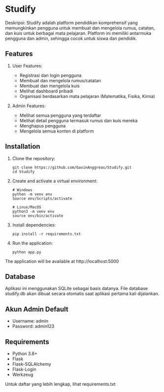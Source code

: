 Studify
=============================

Deskripsi:
Studify adalah platform pendidikan komprehensif yang memungkinkan pengguna untuk membuat dan mengelola rumus, catatan, dan kuis untuk berbagai mata pelajaran. Platform ini memiliki antarmuka pengguna dan admin, sehingga cocok untuk siswa dan pendidik.

Features
--------
1. User Features:
   - Registrasi dan login pengguna  
   - Membuat dan mengelola rumus/catatan  
   - Membuat dan mengelola kuis  
   - Melihat dashboard pribadi  
   - Organisasi berdasarkan mata pelajaran (Matematika, Fisika, Kimia)

2. Admin Features:
   - Melihat semua pengguna yang terdaftar  
   - Melihat detail pengguna termasuk rumus dan kuis mereka  
   - Menghapus pengguna  
   - Mengelola semua konten di platform

Installation
-----------

1. Clone the repository:

   ```
   git clone https://github.com/GavinAnggreas/Studify.git
   cd Studify
   ```

2. Create and activate a virtual environment:

   ```
   # Windows
   python -m venv env
   Source env/Scripts/activate
   ```

   ```
   # Linux/MacOS
   python3 -m venv env
   source env/bin/activate
   ```

3. Install dependencies:

   ```
   pip install -r requirements.txt
   ```

4. Run the application:

   ```
   python app.py
   ```

The application will be available at http://localhost:5000

Database
--------
Aplikasi ini menggunakan SQLite sebagai basis datanya. File database studify.db akan dibuat secara otomatis saat aplikasi pertama kali dijalankan.

Akun Admin Default
-------------------
- Username: admin
- Password: admin123

Requirements
-----------
- Python 3.8+
- Flask
- Flask-SQLAlchemy
- Flask-Login
- Werkzeug

Untuk daftar yang lebih lengkap, lihat requirements.txt
